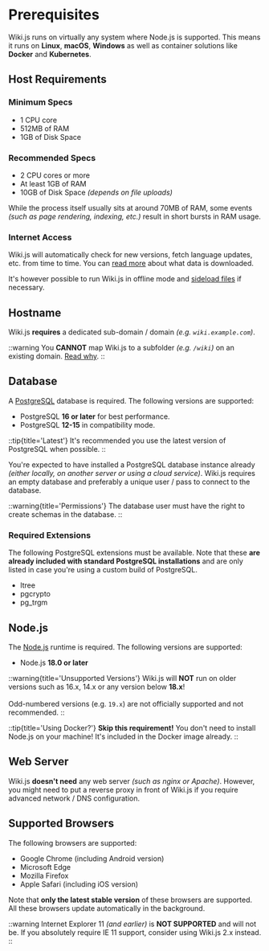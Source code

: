 # Prerequisites

Wiki.js runs on virtually any system where Node.js is supported.
This means it runs on **Linux**, **macOS**, **Windows** as well as container solutions like **Docker** and **Kubernetes**.

## Host Requirements

### Minimum Specs
- 1 CPU core
- 512MB of RAM
- 1GB of Disk Space

### Recommended Specs
- 2 CPU cores or more
- At least 1GB of RAM
- 10GB of Disk Space *(depends on file uploads)*

While the process itself usually sits at around 70MB of RAM, some events *(such as page rendering, indexing, etc.)* result in short bursts in RAM usage.

### Internet Access
Wiki.js will automatically check for new versions, fetch language updates, etc. from time to time. You can [read more](/docs/) about what data is downloaded.

It's however possible to run Wiki.js in offline mode and [sideload files](/docs/) if necessary.

## Hostname

Wiki.js **requires** a dedicated sub-domain / domain *(e.g. `wiki.example.com`)*.

::warning
You **CANNOT** map Wiki.js to a subfolder *(e.g. `/wiki`)* on an existing domain. [Read why](/docs/install/subfolder).
::

## Database

A [PostgreSQL](https://www.postgresql.org/download/) database is required. The following versions are supported:

- PostgreSQL **16 or later** for best performance.
- PostgreSQL **12-15** in compatibility mode.

::tip{title='Latest'}
It's recommended you use the latest version of PostgreSQL when possible.
::

You're expected to have installed a PostgreSQL database instance already *(either locally, on another server or using a cloud service)*. Wiki.js requires an empty database and preferably a unique user / pass to connect to the database.

::warning{title='Permissions'}
The database user must have the right to create schemas in the database.
::

### Required Extensions

The following PostgreSQL extensions must be available. Note that these **are already included with standard PostgreSQL installations** and are only listed in case you're using a custom build of PostgreSQL.

- ltree
- pgcrypto
- pg_trgm

## Node.js

The [Node.js](https://nodejs.org/) runtime is required. The following versions are supported:

- Node.js **18.0 or later**

::warning{title='Unsupported Versions'}
Wiki.js will **NOT** run on older versions such as 16.x, 14.x or any version below **18.x**!
<br><br>
Odd-numbered versions (e.g. `19.x`) are not officially supported and not recommended.
::

::tip{title='Using Docker?'}
**Skip this requirement!** You don't need to install Node.js on your machine! It's included in the Docker image already.
::

## Web Server

Wiki.js **doesn't need** any web server *(such as nginx or Apache)*. However, you might need to put a reverse proxy in front of Wiki.js if you require advanced network / DNS configuration.

## Supported Browsers

The following browsers are supported:

- Google Chrome (including Android version)
- Microsoft Edge
- Mozilla Firefox
- Apple Safari (including iOS version)

Note that **only the latest stable version** of these browsers are supported. All these browsers update automatically in the background.

::warning
Internet Explorer 11 *(and earlier)* is **NOT SUPPORTED** and will not be. If you absolutely require IE 11 support, consider using Wiki.js 2.x instead.
::
